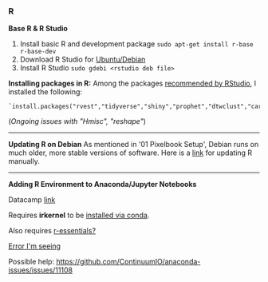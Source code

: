 

### R

**Base R & R Studio**

 1. Install basic R and development package `sudo apt-get install r-base r-base-dev`
 2. Download R Studio for [Ubuntu/Debian](https://rstudio.com/products/rstudio/download/#download)
 3. Install R Studio `sudo gdebi <rstudio deb file>`


**Installing packages in R:**
Among the packages [recommended by RStudio](https://support.rstudio.com/hc/en-us/articles/201057987-Quick-list-of-useful-R-packages), I installed the following:

    `install.packages("rvest","tidyverse","shiny","prophet","dtwclust","caret","WDI","leaflet","sf","fields","RODBC","DBI","xlsx","Hmisc","zoo","devtools","jsonlite","rmarkdown","randomForest","multcomp","kableExtra","data.table","reshape","tm","plotly","forecast","tseries")`

(_Ongoing issues with "Hmisc", "reshape"_)

****

 **Updating R on Debian**
As mentioned in '01 Pixelbook Setup', Debian runs on much older, more stable versions of software. Here is a [link](http://scottsfarley.com/research/cloudcomputing/2016/07/19/Updating-R-on-Debian.html) for updating R manually.

****

**Adding R Environment to Anaconda/Jupyter Notebooks**



  Datacamp [link](https://www.datacamp.com/community/blog/jupyter-notebook-r#comments)

  Requires **irkernel** to be [installed via conda](https://medium.com/@kyleake/how-to-install-r-in-jupyter-with-irkernel-in-3-steps-917519326e41).

  Also requires [r-essentials?](https://stackoverflow.com/questions/47615044/installin-r-in-jupyter-notebook)

  [Error I'm seeing](https://github.com/ContinuumIO/anaconda-issues/issues/1133)

  Possible help: https://github.com/ContinuumIO/anaconda-issues/issues/11108
